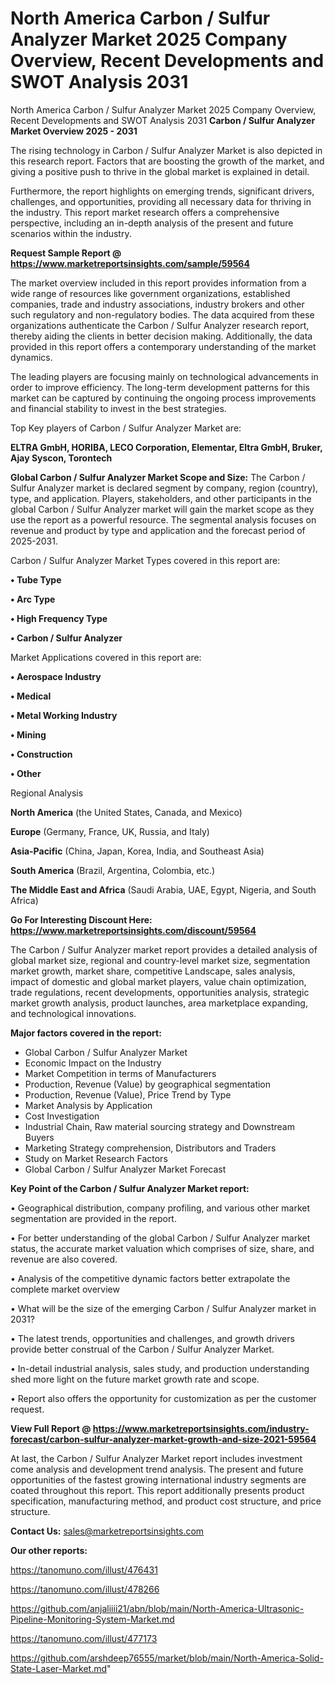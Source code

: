 # North America Carbon / Sulfur Analyzer Market 2025 Company Overview, Recent Developments and SWOT Analysis 2031
North America Carbon / Sulfur Analyzer Market 2025 Company Overview, Recent Developments and SWOT Analysis 2031
<Strong> Carbon / Sulfur Analyzer Market Overview 2025 - 2031</strong>

The rising technology in Carbon / Sulfur Analyzer Market is also depicted in this research report. Factors that are boosting the growth of the market, and giving a positive push to thrive in the global market is explained in detail.

Furthermore, the report highlights on emerging trends, significant drivers, challenges, and opportunities, providing all necessary data for thriving in the industry. This report market research offers a comprehensive perspective, including an in-depth analysis of the present and future scenarios within the industry.

<strong>Request Sample Report @ <a href=https://www.marketreportsinsights.com/sample/59564>https://www.marketreportsinsights.com/sample/59564</a></strong>

The market overview included in this report provides information from a wide range of resources like government organizations, established companies, trade and industry associations, industry brokers and other such regulatory and non-regulatory bodies. The data acquired from these organizations authenticate the Carbon / Sulfur Analyzer research report, thereby aiding the clients in better decision making. Additionally, the data provided in this report offers a contemporary understanding of the market dynamics.

The leading players are focusing mainly on technological advancements in order to improve efficiency. The long-term development patterns for this market can be captured by continuing the ongoing process improvements and financial stability to invest in the best strategies.

Top Key players of Carbon / Sulfur Analyzer Market are:

<strong>ELTRA GmbH, HORIBA, LECO Corporation, Elementar, Eltra GmbH, Bruker, Ajay Syscon, Torontech</strong>

<strong><b>Global Carbon / Sulfur Analyzer Market Scope and Size:</b></strong>
The Carbon / Sulfur Analyzer market is declared segment by company, region (country), type, and application. Players, stakeholders, and other participants in the global Carbon / Sulfur Analyzer market will gain the market scope as they use the report as a powerful resource. The segmental analysis focuses on revenue and product by type and application and the forecast period of 2025-2031.

Carbon / Sulfur Analyzer Market Types covered in this report are:

<strong>• Tube Type

• Arc Type

• High Frequency Type

• Carbon / Sulfur Analyzer</strong>

Market Applications covered in this report are:

<strong>• Aerospace Industry

• Medical

• Metal Working Industry

• Mining

• Construction

• Other</strong> 

Regional Analysis

<strong>North America</strong> (the United States, Canada, and Mexico)

<strong>Europe</strong> (Germany, France, UK, Russia, and Italy)

<strong>Asia-Pacific</strong> (China, Japan, Korea, India, and Southeast Asia)

<strong>South America</strong> (Brazil, Argentina, Colombia, etc.)

<strong>The Middle East and Africa</strong> (Saudi Arabia, UAE, Egypt, Nigeria, and South Africa)

<strong>Go For Interesting Discount Here: <a href=https://www.marketreportsinsights.com/discount/59564>https://www.marketreportsinsights.com/discount/59564</a></strong>

The Carbon / Sulfur Analyzer market report provides a detailed analysis of global market size, regional and country-level market size, segmentation market growth, market share, competitive Landscape, sales analysis, impact of domestic and global market players, value chain optimization, trade regulations, recent developments, opportunities analysis, strategic market growth analysis, product launches, area marketplace expanding, and technological innovations.

<strong><b>Major factors covered in the report:</b></strong>
<ul>
  <li>Global Carbon / Sulfur Analyzer Market </li>
  <li>Economic Impact on the Industry</li>
  <li>Market Competition in terms of Manufacturers</li>
  <li>Production, Revenue (Value) by geographical segmentation</li>
  <li>Production, Revenue (Value), Price Trend by Type</li>
  <li>Market Analysis by Application</li>
  <li>Cost Investigation</li>
  <li>Industrial Chain, Raw material sourcing strategy and Downstream Buyers</li>
  <li>Marketing Strategy comprehension, Distributors and Traders</li>
  <li>Study on Market Research Factors</li>
  <li>Global Carbon / Sulfur Analyzer Market Forecast</li>
</ul>

<strong><b>Key Point of the Carbon / Sulfur Analyzer Market report:</b></strong>

• Geographical distribution, company profiling, and various other market segmentation are provided in the report.

• For better understanding of the global Carbon / Sulfur Analyzer market status, the accurate market valuation which comprises of size, share, and revenue are also covered.

• Analysis of the competitive dynamic factors better extrapolate the complete market overview

• What will be the size of the emerging Carbon / Sulfur Analyzer market in 2031?

• The latest trends, opportunities and challenges, and growth drivers provide better construal of the Carbon / Sulfur Analyzer Market.

• In-detail industrial analysis, sales study, and production understanding shed more light on the future market growth rate and scope.

• Report also offers the opportunity for customization as per the customer request.

<strong><b>View Full Report @ <a href=https://www.marketreportsinsights.com/industry-forecast/carbon-sulfur-analyzer-market-growth-and-size-2021-59564>https://www.marketreportsinsights.com/industry-forecast/carbon-sulfur-analyzer-market-growth-and-size-2021-59564</a></b></strong>


At last, the Carbon / Sulfur Analyzer Market report includes investment come analysis and development trend analysis. The present and future opportunities of the fastest growing international industry segments are coated throughout this report. This report additionally presents product specification, manufacturing method, and product cost structure, and price structure.

<strong>Contact Us:</strong>
sales@marketreportsinsights.com

<strong>Our other reports:</strong>

<a href=https://tanomuno.com/illust/476431>https://tanomuno.com/illust/476431</a>

<a href=https://tanomuno.com/illust/478266>https://tanomuno.com/illust/478266</a>

<a href=https://github.com/anjaliiii21/abn/blob/main/North-America-Ultrasonic-Pipeline-Monitoring-System-Market.md>https://github.com/anjaliiii21/abn/blob/main/North-America-Ultrasonic-Pipeline-Monitoring-System-Market.md</a>

<a href=https://tanomuno.com/illust/477173>https://tanomuno.com/illust/477173</a>

<a href=https://github.com/arshdeep76555/market/blob/main/North-America-Solid-State-Laser-Market.md>https://github.com/arshdeep76555/market/blob/main/North-America-Solid-State-Laser-Market.md</a>"
